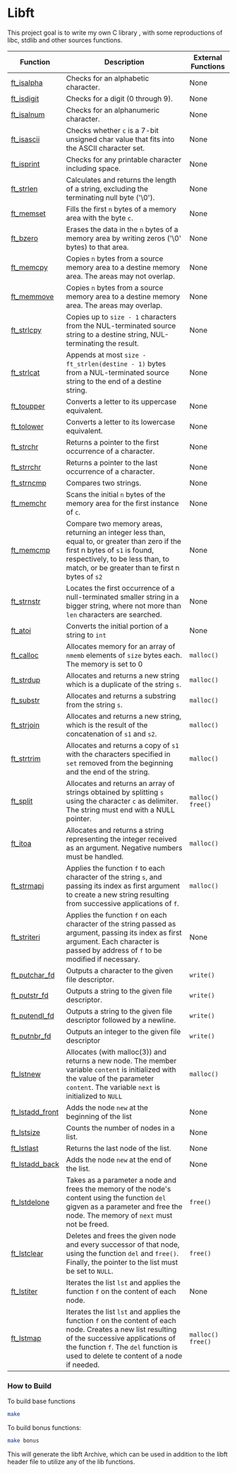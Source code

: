 # Libft
This project goal is to write my own C library , with some reproductions of libc, stdlib and other sources functions.

| Function                             | Description                                                                                                                                                                                                                             | External Functions  |
| ------------------------------------ | --------------------------------------------------------------------------------------------------------------------------------------------------------------------------------------------------------------------------------------- | ------------------- |
| [ft_isalpha](ft_isalpha.c)           | Checks for an alphabetic character.                                                                                                                                                                                                     | None                |
| [ft_isdigit](ft_isdigit.c)           | Checks for a digit (0 through 9).                                                                                                                                                                                                       | None                |
| [ft_isalnum](ft_isalnum.c)           | Checks for an alphanumeric character.                                                                                                                                                                                                   | None                |
| [ft_isascii](ft_isascii.c)           | Checks whether `c` is a 7-bit unsigned char value that fits into the ASCII character set.                                                                                                                                               | None                |
| [ft_isprint](ft_isprint.c)           | Checks for any printable character including space.                                                                                                                                                                                     | None                |
| [ft_strlen](ft_strlen.c)             | Calculates and returns the length of a string, excluding the terminating null byte ('\\0').                                                                                                                                             | None                |
| [ft_memset](ft_memset.c)             | Fills the first `n` bytes of a memory area with the byte `c`.                                                                                                                                                                           | None                |
| [ft_bzero](ft_bzero.c)               | Erases the data in the `n` bytes of a memory area by writing zeros ('\\0' bytes) to that area.                                                                                                                                          | None                |
| [ft_memcpy](ft_memcpy)               | Copies `n` bytes from a source memory area to a destine memory area. The areas may not overlap.                                                                                                                                         | None                |
| [ft_memmove](ft_memmove)             | Copies `n` bytes from a source memory area to a destine memory area. The areas may overlap.                                                                                                                                             | None                |
| [ft_strlcpy](ft_strlcpy)             | Copies up to `size - 1` characters from the NUL-terminated source string to a destine string, NUL-terminating the result.                                                                                                               | None                |
| [ft_strlcat](ft_strlcat)             | Appends at most `size - ft_strlen(destine - 1)` bytes from a NUL-terminated source string to the end of a destine string.                                                                                                               | None                |
| [ft_toupper](ft_toupper.c)           | Converts a letter to its uppercase equivalent.                                                                                                                                                                                          | None                |
| [ft_tolower](ft_tolower.c)           | Converts a letter to its lowercase equivalent.                                                                                                                                                                                          | None                |
| [ft_strchr](ft_strchr.c)             | Returns a pointer to the first occurrence of a character.                                                                                                                                                                               | None                |
| [ft_strrchr](ft_strrchr.c)           | Returns a pointer to the last occurrence of a character.                                                                                                                                                                                | None                |
| [ft_strncmp](ft_strncmp.c)           | Compares two strings.                                                                                                                                                                                                                   | None                |
| [ft_memchr](ft_memchr.c)             | Scans the initial `n` bytes of the memory area for the first instance of `c`.                                                                                                                                                           | None                |
| [ft_memcmp](ft_memcmp.c)             | Compare two memory areas, returning an integer less than, equal to, or greater than zero if the first n bytes of `s1` is found, respectively, to be less than, to match, or be greater than te first n bytes of `s2`                    | None                |
| [ft_strnstr](ft_strnstr.c)           | Locates the first occurrence of a null-terminated smaller string in a bigger string, where not more than `len` characters are searched.                                                                                                 | None                |
| [ft_atoi](ft_atoi.c)                 | Converts the initial portion of a string to `int`                                                                                                                                                                                       | None                |
| [ft_calloc](ft_calloc.c)             | Allocates memory for an array of `nmemb` elements of `size` bytes each. The memory is set to 0                                                                                                                                          | `malloc()`          |
| [ft_strdup](ft_strdup.c)             | Allocates and returns a new string which is a duplicate of the string `s`.                                                                                                                                                              | `malloc()`          |
| [ft_substr](ft_substr.c)             | Allocates and returns a substring from the string `s`.                                                                                                                                                                                  | `malloc()`          |
| [ft_strjoin](ft_strjoin.c)           | Allocates and returns a new string, which is the result of the concatenation of `s1` and `s2`.                                                                                                                                          | `malloc()`          |
| [ft_strtrim](ft_strtrim.c)           | Allocates and returns a copy of `s1` with the characters specified in `set` removed from the beginning and the end of the string.                                                                                                       | `malloc()`          |
| [ft_split](ft_split.c)               | Allocates and returns an array of strings obtained by splitting `s` using the character `c` as delimiter. The string must end with a NULL pointer.                                                                                      | `malloc()` `free()` |
| [ft_itoa](ft_itoa.c)                 | Allocates and returns a string representing the integer received as an argument. Negative numbers must be handled.                                                                                                                      | `malloc()`          |
| [ft_strmapi](ft_strmapi.c)           | Applies the function `f` to each character of the string `s`, and passing its index as first argument to create a new string resulting from successive applications of `f`.                                                             | `malloc()`          |
| [ft_striteri](ft_striteri.c)         | Applies the function `f` on each character of the string passed as argument, passing its index as first argument. Each character is passed by address of `f` to be modified if necessary.                                               | None                |
| [ft_putchar_fd](ft_putchar_fd.c)     | Outputs a character to the given file descriptor.                                                                                                                                                                                       | `write()`           |
| [ft_putstr_fd](ft_putstr_fd.c)       | Outputs a string to the given file descriptor.                                                                                                                                                                                          | `write()`           |
| [ft_putendl_fd](ft_putendl_fd.c)     | Outputs a string to the given file descriptor followed by a newline.                                                                                                                                                                    | `write()`           |
| [ft_putnbr_fd](ft_putnbr_fd.c)       | Outputs an integer to the given file descriptor                                                                                                                                                                                         | `write()`           |
| [ft_lstnew](ft_lstnew.c)             | Allocates (with malloc(3)) and returns a new node. The member variable `content` is initialized with the value of the parameter `content`. The variable `next` is initialized to `NULL`                                                 | `malloc()`          |
| [ft_lstadd_front](ft_lstadd_front.c) | Adds the node `new` at the beginning of the list                                                                                                                                                                                        | None                |
| [ft_lstsize](ft_lstsize.c)           | Counts the number of nodes in a list.                                                                                                                                                                                                   | None                |
| [ft_lstlast](ft_lstlast.c)           | Returns the last node of the list.                                                                                                                                                                                                      | None                |
| [ft_lstadd_back](ft_lstadd_back.c)   | Adds the node `new` at the end of the list.                                                                                                                                                                                             | None                |
| [ft_lstdelone](ft_lstdelone.c)       | Takes as a parameter a node and frees the memory of the node's content using the function `del` gigven as a parameter and free the node. The memory of `next` must not be freed.                                                        | `free()`            |
| [ft_lstclear](ft_lstclear.c)         | Deletes and frees the given node and every successor of that node, using the function `del` and `free()`. Finally, the pointer to the list must be set to `NULL`.                                                                       | `free()`            |
| [ft_lstiter](ft_lstiter.c)           | Iterates the list `lst` and applies the function `f` on the content of each node.                                                                                                                                                       | None                |
| [ft_lstmap](ft_lstmap.c)             | Iterates the list `lst` and applies the function `f` on the content of each node. Creates a new list resulting of the successive applications of the function `f`. The `del` function is used to delete te content of a node if needed. | `malloc()` `free()` |

### How to Build
To build base functions
```bash
make
```
To build bonus functions:
```bash
make bonus
```
This will generate the libft Archive, which can be used in addition to the libft header file to utilize any of the lib functions.

